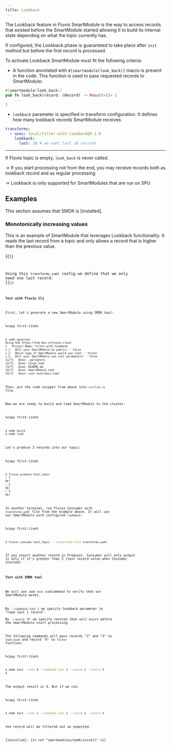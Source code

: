 ```yaml
---
title: Lookback
---
```


The Lookback feature in Fluvio SmartModule is the way to access records that existed before the SmartModule started allowing it to build its internal state depending on what the topic currently has.

If configured, the Lookback phase is guaranteed to take place after `init` method but before the first record is processed.

To activate Lookback SmartModule must fit the following criteria:  
- A function annotated with `#[smartmodule(look_back)]` macro is present in the code. This function is used to pass requested records to SmartModule:
```rust
#[smartmodule(look_back)]
pub fn look_back(record: &Record) -> Result<()> {
    ...
}
```
- `lookback` parameter is specified in transform configuration. It defines how many lookback records SmartModule receives:
```yaml
transforms:
  - uses: local/filter-with-lookback@0.1.0
    lookback:
      last: 10 # we want last 10 records
```
---
If Fluvio topic is empty, `look_back` is never called.

-> If you start processing not from the end, you may receive records both as lookback record and as regular processing

-> Lookback is only supported for SmartModules that are run on SPU

## Examples

This section assumes that SMDK is [installed].


### Monotonically increasing values

This is an example of SmartModule that leverages Lookback functionality. It reads the last record from a topic and
only allows a record that is higher than the previous value.

{{<code file="embeds/smartmodules/lookback-example.md" lang="rust" copy=true >}}

Using this `transforms.yaml` config we define that we only need one last record:
{{<code file="embeds/smartmodules/lookback-transform-example.yaml" lang="yaml" copy=true >}}

#### Test with Fluvio Cli
First, let's generate a new SmartModule using SMDK tool:  

%copy first-line%
```bash
$ smdk generate
Using hub https://hub-dev.infinyon.cloud
🤷   Project Name: filter-with-lookback
✔ 🤷   Will your SmartModule be public? · false
✔ 🤷   Which type of SmartModule would you like? · filter
✔ 🤷   Will your SmartModule use init parameters? · false
[1/7]   Done: .gitignore
[2/7]   Done: Cargo.toml
[3/7]   Done: README.md
[4/7]   Done: SmartModule.toml
[5/7]   Done: rust-toolchain.toml                                                                                                                                                                                                               [6/7]   Done: src/lib.rs                                                                                                                                                                                                                        [7/7]   Done: src
```
Then, put the code snippet from above into `src/lib.rs` file.

Now we are ready to build and load SmartModule to the cluster:

%copy first-line%
```bash
$ smdk build
$ smdk load
```

Let's produce 3 records into our topic:

%copy first-line%
```bash
$ fluvio produce test_topic
> 1
Ok!
> 2
Ok!
> 3
Ok!
```

In another terminal, run Fluvio Consumer with `transforms.yaml` file from the example above. It will use our SmartModule with configured `lookback`:

%copy first-line%
```bash
$ fluvio consume test_topic  --transforms-file transforms.yaml
```

If you insert another record in Producer, Consumer will only output it only if it's greater than 3 (last record value when Consumer started).  


#### Test with SMDK tool
We will use `smdk test` subcommand to verify that our SmartModule works. 

By `--lookback-last 1` we specify lookback parameter to "read last 1 record".  
By `--record "N"` we specify records that will exist before the SmartModule start processing.

The following commands will pass records "2" and "3" to `look_back` and record "4" to `filter` function:

%copy first-line%
```bash
$ smdk test --text 4 --lookback-last 1 --record 2 --record 3
4
```
The output result is 4. But if we run:

%copy first-line%
```bash
$ smdk test --text 1 --lookback-last 1 --record 2 --record 3
```
the record will be filtered out as expected.

[installed]: {{< ref "smartmodules/smdk/install" >}}

